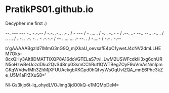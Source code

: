# PratikPS01.github.io



Decypher me first :)

--. --- --- -.. -.-.-- / -.-. .-.. ..- . / - --- / - .... . / -. . -..- - / .--. ..- --.. --.. .-.. . / .. ... / ..-. . .-. -. . - .-.-.- / -- . ... ... .- --. . / -....- / -.- . -.--



b'gAAAAABgzId7lMmG3nG9Q_mjXkaU_oevsafE4pC1ywetJ4cNV2dmLLHEM7Oks-8cxQHy3AIt8DMATTiXQP8A16doVGTELaS7tvi_LwM2USWFcdkIii3xg6qhURN5oHzwBeUozdDku2QvS48np03smCChRut1QWTBegZOyF9uVmAsNmIpmGKqWVdwfMh3ZhMjXFUUAckgbXKGpd0hQfvyWsOqUvlZQA_mnE6Phc3kZe_U5M1aFrZXuS8=' 

Nl-Gs3kjo6t-Iq_ohydLVOJimg3jdO0kQ-e1MQMpDeM= 



